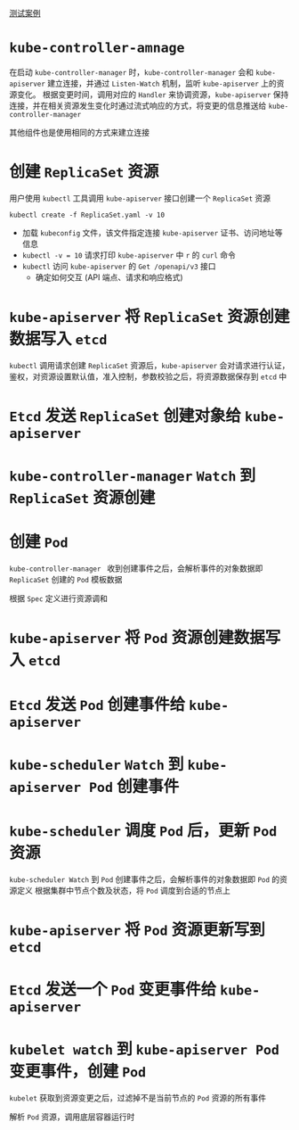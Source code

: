 [测试案例](config/example/pod_create_flow)

# `kube-controller-amnage`

在启动 `kube-controller-manager` 时，`kube-controller-manager` 会和 `kube-apiserver` 建立连接，并通过 `Listen-Watch` 机制，监听 `kube-apiserver` 上的资源变化。
根据变更时间，调用对应的 `Handler` 来协调资源，`kube-apiserver` 保持连接，并在相关资源发生变化时通过流式响应的方式，将变更的信息推送给 `kube-controller-manager`

其他组件也是使用相同的方式来建立连接

# 创建 `ReplicaSet` 资源

用户使用 `kubectl` 工具调用 `kube-apiserver` 接口创建一个 `ReplicaSet` 资源

`kubectl create -f ReplicaSet.yaml -v 10`

- 加载 `kubeconfig` 文件，该文件指定连接 `kube-apiserver` 证书、访问地址等信息
- `kubectl -v = 10` 请求打印 `kube-apiserver` 中 `r` 的 `curl` 命令
- `kubectl` 访问 `kube-apiserver` 的 `Get /openapi/v3` 接口
  - 确定如何交互 (API 端点、请求和响应格式)

# `kube-apiserver` 将 `ReplicaSet` 资源创建数据写入 `etcd`

`kubectl` 调用请求创建 `ReplicaSet` 资源后，`kube-apiserver` 会对请求进行认证，鉴权，对资源设置默认值，准入控制，参数校验之后，将资源数据保存到 `etcd` 中

# `Etcd` 发送 `ReplicaSet` 创建对象给 `kube-apiserver`

# `kube-controller-manager` `Watch` 到 `ReplicaSet` 资源创建

# 创建 `Pod`

`kube-controller-manager ` 收到创建事件之后，会解析事件的对象数据即 `ReplicaSet` 创建的 `Pod` 模板数据

根据 `Spec` 定义进行资源调和

# `kube-apiserver` 将 `Pod` 资源创建数据写入 `etcd`

# `Etcd` 发送 `Pod` 创建事件给 `kube-apiserver`

# `kube-scheduler`  `Watch` 到 `kube-apiserver Pod` 创建事件

# `kube-scheduler` 调度 `Pod` 后，更新 `Pod` 资源

`kube-scheduler Watch` 到 `Pod` 创建事件之后，会解析事件的对象数据即 `Pod` 的资源定义
根据集群中节点个数及状态，将 `Pod` 调度到合适的节点上

# `kube-apiserver` 将 `Pod` 资源更新写到 `etcd`

# `Etcd` 发送一个 `Pod` 变更事件给 `kube-apiserver`

# `kubelet watch` 到 `kube-apiserver Pod` 变更事件，创建 `Pod`

`kubelet` 获取到资源变更之后，过滤掉不是当前节点的 `Pod` 资源的所有事件

解析 `Pod` 资源，调用底层容器运行时
